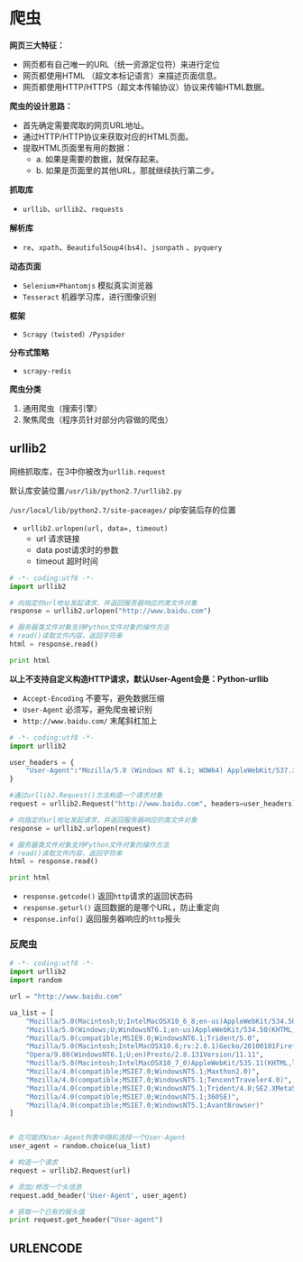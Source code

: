 # 爬虫

**网页三大特征：**

* 网页都有自己唯一的URL（统一资源定位符）来进行定位
* 网页都使用HTML （超文本标记语言）来描述页面信息。
* 网页都使用HTTP/HTTPS（超文本传输协议）协议来传输HTML数据。

**爬虫的设计思路：**

* 首先确定需要爬取的网页URL地址。
* 通过HTTP/HTTP协议来获取对应的HTML页面。
* 提取HTML页面里有用的数据：
  * a. 如果是需要的数据，就保存起来。
  * b. 如果是页面里的其他URL，那就继续执行第二步。

**抓取库**

* `urllib`、`urllib2`、`requests`

**解析库**

* `re`、`xpath`、`BeautifulSoup4(bs4)`、`jsonpath` 、`pyquery`

**动态页面**

* `Selenium+Phantomjs` 模拟真实浏览器
* `Tesseract` 机器学习库，进行图像识别

**框架**

* `Scrapy（twisted）/Pyspider` 

**分布式策略**

* `scrapy-redis`

**爬虫分类**

1. 通用爬虫（搜索引擎）
2. 聚焦爬虫（程序员针对部分内容做的爬虫）

## urllib2 

网络抓取库，在3中你被改为`urllib.request`

默认库安装位置`/usr/lib/python2.7/urllib2.py`

`/usr/local/lib/python2.7/site-paceages/` pip安装后存的位置

* `urllib2.urlopen(url, data=, timeout)`
  * url 请求链接
  * data post请求时的参数
  * timeout 超时时间


````python
# -*- coding:utf8 -*-
import urllib2

# 向指定的url地址发起请求，并返回服务器响应的类文件对象
response = urllib2.urlopen("http://www.baidu.com")

# 服务器类文件对象支持Python文件对象的操作方法
# read()读取文件内容，返回字符串
html = response.read()

print html
````

**以上不支持自定义构造HTTP请求，默认User-Agent会是：Python-urllib**

* `Accept-Encoding` 不要写，避免数据压缩
* `User-Agent` 必须写，避免爬虫被识别
* `http://www.baidu.com/` 末尾斜杠加上

````python
# -*- coding:utf8 -*-
import urllib2

user_headers = {
    "User-Agent":"Mozilla/5.0 (Windows NT 6.1; WOW64) AppleWebKit/537.36 (KHTML, like Gecko) Chrome/62.0.3202.75 Safari/537.36"
}

#通过urllib2.Request()方法构造一个请求对象
request = urllib2.Request("http://www.baidu.com", headers=user_headers)

# 向指定的url地址发起请求，并返回服务器响应的类文件对象
response = urllib2.urlopen(request)

# 服务器类文件对象支持Python文件对象的操作方法
# read()读取文件内容，返回字符串
html = response.read()

print html
````

* `response.getcode()` 返回`http`请求的返回状态码
* `response.geturl()` 返回数据的是哪个URL，防止重定向
* `response.info()` 返回服务器响应的`http`报头

### 反爬虫

```python
# -*- coding:utf8 -*-
import urllib2
import random

url = "http://www.baidu.com"

ua_list = [
    "Mozilla/5.0(Macintosh;U;IntelMacOSX10_6_8;en-us)AppleWebKit/534.50(KHTML,likeGecko)Version/5.1Safari/534.50",
    "Mozilla/5.0(Windows;U;WindowsNT6.1;en-us)AppleWebKit/534.50(KHTML,likeGecko)Version/5.1Safari/534.50",
    "Mozilla/5.0(compatible;MSIE9.0;WindowsNT6.1;Trident/5.0",
    "Mozilla/5.0(Macintosh;IntelMacOSX10.6;rv:2.0.1)Gecko/20100101Firefox/4.0.1",
    "Opera/9.80(WindowsNT6.1;U;en)Presto/2.8.131Version/11.11",
    "Mozilla/5.0(Macintosh;IntelMacOSX10_7_0)AppleWebKit/535.11(KHTML,likeGecko)Chrome/17.0.963.56Safari/535.11",
    "Mozilla/4.0(compatible;MSIE7.0;WindowsNT5.1;Maxthon2.0)",
    "Mozilla/4.0(compatible;MSIE7.0;WindowsNT5.1;TencentTraveler4.0)",
    "Mozilla/4.0(compatible;MSIE7.0;WindowsNT5.1;Trident/4.0;SE2.XMetaSr1.0;SE2.XMetaSr1.0;.NETCLR2.0.50727;SE2.XMetaSr1.0)",
    "Mozilla/4.0(compatible;MSIE7.0;WindowsNT5.1;360SE)",
    "Mozilla/4.0(compatible;MSIE7.0;WindowsNT5.1;AvantBrowser)"
]


# 在可能的User-Agent列表中随机选择一个User-Agent
user_agent = random.choice(ua_list)

# 构造一个请求
request = urllib2.Request(url)

# 添加/修改一个头信息
request.add_header('User-Agent', user_agent)

# 获取一个已有的报头值
print request.get_header("User-agent")

```

## URLENCODE














